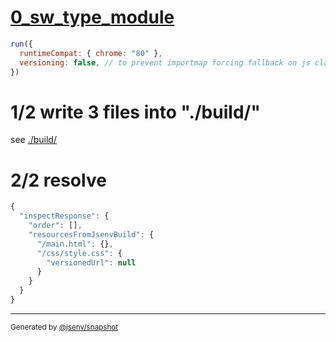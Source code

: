 # [0_sw_type_module](../../service_worker_type_module_build.test.mjs#L31)

```js
run({
  runtimeCompat: { chrome: "80" },
  versioning: false, // to prevent importmap forcing fallback on js classic
})
```

# 1/2 write 3 files into "./build/"

see [./build/](./build/)

# 2/2 resolve

```js
{
  "inspectResponse": {
    "order": [],
    "resourcesFromJsenvBuild": {
      "/main.html": {},
      "/css/style.css": {
        "versionedUrl": null
      }
    }
  }
}
```

---

<sub>
  Generated by <a href="https://github.com/jsenv/core/tree/main/packages/independent/snapshot">@jsenv/snapshot</a>
</sub>
